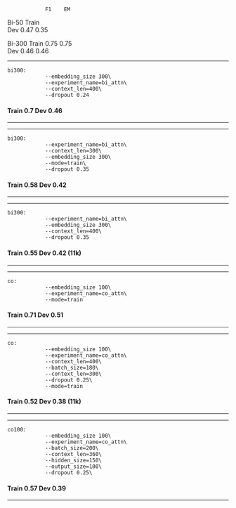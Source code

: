                 F1    EM
Bi-50   Train  
        Dev    0.47  0.35

Bi-300  Train  0.75  0.75  
        Dev    0.46  0.46

---------------------------------
```
bi300:
			--embedding_size 300\
			--experiment_name=bi_attn\
			--context_len=400\
			--dropout 0.24
```
#### Train 0.7 Dev 0.46
---------------------------------

---------------------------------
```
bi300:
			--experiment_name=bi_attn\
			--context_len=300\
			--embedding_size 300\
			--mode=train\
			--dropout 0.35
```
#### Train 0.58 Dev 0.42
---------------------------------

---------------------------------
```
bi300:
			--experiment_name=bi_attn\
			--embedding_size 300\
			--context_len=400\
			--dropout 0.35
```
#### Train 0.55 Dev 0.42 (11k)
---------------------------------

---------------------------------
```
co:
			--embedding_size 100\
			--experiment_name=co_attn\
			--mode=train
```
#### Train 0.71 Dev 0.51
---------------------------------

---------------------------------
```
co:
			--embedding_size 100\
			--experiment_name=co_attn\
			--context_len=400\
			--batch_size=180\
			--context_len=300\
			--dropout 0.25\
			--mode=train
```
#### Train 0.52 Dev 0.38 (11k)
---------------------------------


---------------------------------
```
co100:
			--embedding_size 100\
			--experiment_name=co_attn\
			--batch_size=200\
			--context_len=360\
			--hidden_size=150\
			--output_size=100\
			--dropout 0.25\
```
#### Train 0.57 Dev 0.39 
---------------------------------
